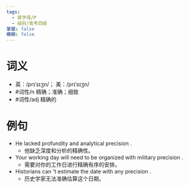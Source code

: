 ```yaml
---
tags:
  - 首字母/P
  - 级别/高考四级
掌握: false
模糊: false
---
```

# 词义
- 英：/prɪˈsɪʒn/； 美：/prɪˈsɪʒn/
- #词性/n  精确；准确；细致
- #词性/adj  精确的
# 例句
- He lacked profundity and analytical precision .
	- 他缺乏深度和分析的精确性。
- Your working day will need to be organized with military precision .
	- 需要对你的工作日进行精确有序的安排。
- Historians can 't estimate the date with any precision .
	- 历史学家无法准确估算这个日期。
